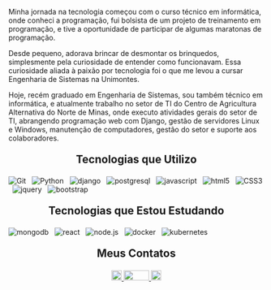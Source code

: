 
Minha jornada na tecnologia começou com o curso técnico em informática, onde conheci a programação, fui bolsista de um projeto de treinamento em programação, e tive a oportunidade de participar de algumas maratonas de programação.

Desde pequeno, adorava brincar de desmontar os brinquedos, simplesmente pela curiosidade de entender como funcionavam. Essa curiosidade aliada à paixão por tecnologia foi o que me levou a cursar Engenharia de Sistemas na Unimontes.

Hoje, recém graduado em Engenharia de Sistemas, sou também técnico em informática, e atualmente trabalho no setor de TI do Centro de Agricultura Alternativa do Norte de Minas, onde executo atividades gerais do setor de TI, abrangendo programação web com Django, gestão de servidores Linux e Windows, manutenção de computadores, gestão do setor e suporte aos colaboradores.

<!-- <div>
  <img align="center" width="49%" height="195px" src="https://github-readme-stats.vercel.app/api?username=pedrohs21&show_icons=true&count_private=true&hide_border=true&title_color=ff91a4&icon_color=ff91a4&text_color=c9d1d9&bg_color=0d1117" alt="Pedro Henrique's Github Stats" /> 
  <img align="center" width="49%" height="195px" src="https://github-readme-stats.vercel.app/api/top-langs?username=pedrohs21&show_icons=true&count_private=true&hide_border=true&title_color=ff91a4&icon_color=ff91a4&text_color=c9d1d9&bg_color=0d1117" alt="Pedro Henrique's Github Top Langs" /> 
</div> -->

<h2 align="center" style="margin: 1em"> Tecnologias que Utilizo </h2>

![Git](https://img.shields.io/badge/-git-0D1117?style=for-the-badge&logo=git&labelColor=0D1117)
&nbsp;
![Python](https://img.shields.io/badge/-python-0D1117?style=for-the-badge&logo=python&labelColor=0D1117)
&nbsp;
![django](https://img.shields.io/badge/-django-0D1117?style=for-the-badge&logo=django&labelColor=0D1117)
&nbsp;
![postgresql](https://img.shields.io/badge/-postgresql-0D1117?style=for-the-badge&logo=postgresql&labelColor=0D1117)
&nbsp;
![javascript](https://img.shields.io/badge/-javascript-0D1117?style=for-the-badge&logo=javascript&labelColor=0D1117)
&nbsp;
![html5](https://img.shields.io/badge/-html5-0D1117?style=for-the-badge&logo=html5&labelColor=0D1117)
&nbsp;
![CSS3](https://img.shields.io/badge/-CSS3-0D1117?style=for-the-badge&logo=CSS3&labelColor=0D1117)
&nbsp;
![jquery](https://img.shields.io/badge/-jquery-0D1117?style=for-the-badge&logo=jquery&labelColor=0D1117)
&nbsp;
![bootstrap](https://img.shields.io/badge/-bootstrap-0D1117?style=for-the-badge&logo=bootstrap&labelColor=0D1117)

<h2 align="center" style="margin: 1em"> Tecnologias que Estou Estudando </h2>

![mongodb](https://img.shields.io/badge/-mongodb-0D1117?style=for-the-badge&logo=mongodb&labelColor=0D1117)
&nbsp;
![react](https://img.shields.io/badge/-react-0D1117?style=for-the-badge&logo=react&labelColor=0D1117)
&nbsp;
![node.js](https://img.shields.io/badge/-node.js-0D1117?style=for-the-badge&logo=nodedotjs&labelColor=0D1117)
&nbsp;
![docker](https://img.shields.io/badge/-docker-0D1117?style=for-the-badge&logo=docker&labelColor=0D1117)
&nbsp;
![kubernetes](https://img.shields.io/badge/-kubernetes-0D1117?style=for-the-badge&logo=kubernetes&labelColor=0D1117)

<h2 align="center" style="margin: 1em"> Meus  Contatos </h2>
<div align="center">
  <a title="Meu LinkedIn" href="https://www.linkedin.com/in/pedrosilvaengsist/" >
    <img height="20" width="20" src="https://cdn.simpleicons.org/linkedin/ffffff" />
  </a>
  <a title="Meu Instagram" href="https://www.instagram.com/pedrohs_21/" >
    <img height="20" width="50" src="https://cdn.simpleicons.org/instagram/ffffff" />
  <a title="Meu e-mail" href="mailto:pedrohs21@outlook.com" >
    <img height="20" width="20" src="https://cdn.simpleicons.org/microsoftoutlook/ffffff" />
  </a>
</div>

